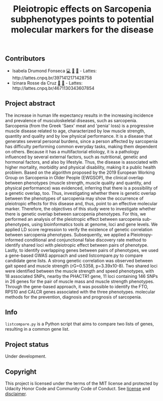 <h1 align="center"> Pleiotropic effects on Sarcopenia subphenotypes points to potential molecular markers for the disease</h1>
<br/>
  
<h2>Contributors</h2>
<ul>
  <li>Isabela Drumond Fonseca <a href="#code-isabela" title="Code">💻</a> <a href="#research-isabela" title="Research">🔬</a> <a href="#maintenance-isabela" title="Maintenance">🚧</a> - Lattes: http://lattes.cnpq.br/3971412171428758</li>
  <li>Izinara Rosse da Cruz <a href="#projectManagement-izinara-cruz" title="Project Management">📆</a> <a href="#ideas-izinara-cruz" title="Ideas & Planning">🤔</a> - Lattes: http://lattes.cnpq.br/4671130343607854</li>
</ul>

<h2>Project abstract</h2>
The increase in human life expectancy results in the increasing incidence and prevalence of musculoskeletal diseases, such as sarcopenia. Sarcopenia (from the Greek 'Saex' meat and 'penia' loss) is a progressive muscle disease related to age, characterized by low muscle strength, quantity and quality and by low physical performance. It is a disease that generates several personal burdens, since a person affected by sarcopenia has difficulty performing common everyday tasks, making them dependent on others. Because it has a multifactorial etiology, it is a pathology influenced by several external factors, such as nutritional, genetic and hormonal factors, and also by lifestyle. Thus, the disease is associated with higher mortality, morbidity and physical disability, making it a public health problem. Based on the algorithm proposed by the 2019 European Working Group on Sarcopenia in Older People (EWGSOP), the clinical overlap between phenotypes (muscle strength, muscle quality and quantity, and physical performance) was evidenced, inferring that there is a possibility of a genetic overlap, too. Thus, investigating whether there is genetic overlap between the phenotypes of sarcopenia may show the occurrence of pleiotropic effects for this disease and, thus, point to an effective molecular marker. Therefore, the objectives of this study were to investigate whether there is genetic overlap between sarcopenia phenotypes. For this, we performed an analysis of the pleiotropic effect between sarcopenia sub-phenotypes, using bioinformatics tools at genome, loci and gene levels. We applied LD score regression to verify the existence of genetic correlation between sarcopenia phenotypes. Subsequently, we applied a Pleiotropy-informed conditional and conjunctional false discovery rate method to identify shared loci with pleiotropic effect between pairs of phenotype. Lastly, to identify overlapping genes between pairs of phenotypes, we used a gene-based GWAS approach and used listcompare.py to compare candidate gene lists. A strong genetic correlation was observed between gait speed and muscle strength (rG=0.5358, p=3.39x10-8). Two shared loci were identified between the muscle strength and speed phenotypes, with 18 associated SNPs, nearby the PHACTR1 gene, 11 loci containing 146 SNPs in 26 genes for the pair of muscle mass and muscle strength phenotypes. Through the gene-based approach, it was possible to identify the FTO, RPS10 and CALCR genes associated with the three phenotypes. molecular methods for the prevention, diagnosis and prognosis of sarcopenia.

<h2>Info</h2>
<p><code>listcompare.py</code> is a Python script that aims to compare two lists of genes, resulting in a common gene list.</p>

<h2>Project status</h2>
Under development.

<h2>Copyright</h2>
This project is licensed under the terms of the MIT license and protected by Udacity Honor Code and Community Code of Conduct. See <a href="LICENSE.md">license</a> and <a href="LICENSE.DISCLAIMER.md">disclaimer</a>.
